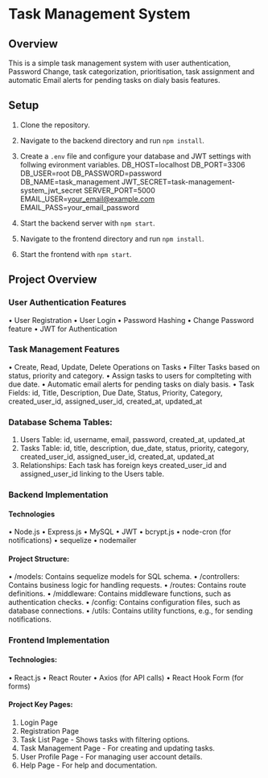 # Task Management System

## Overview

This is a simple task management system with user authentication, Password Change, task categorization, prioritisation, task assignment and automatic Email alerts for pending tasks on dialy basis features.

## Setup

1. Clone the repository.

2. Navigate to the backend directory and run `npm install`.

3. Create a `.env` file and configure your database and JWT settings with follwing evironment variables.
    DB_HOST=localhost
    DB_PORT=3306
    DB_USER=root
    DB_PASSWORD=password
    DB_NAME=task_management
    JWT_SECRET=task-management-system_jwt_secret
    SERVER_PORT=5000
    EMAIL_USER=your_email@example.com
    EMAIL_PASS=your_email_password

4. Start the backend server with `npm start`.

5. Navigate to the frontend directory and run `npm install`.

6. Start the frontend with `npm start`.


## Project Overview ##

### User Authentication Features

•	User Registration
•	User Login
•	Password Hashing
•	Change Password feature
•	JWT for Authentication

### Task Management Features

•	Create, Read, Update, Delete Operations on Tasks
•	Filter Tasks based on status, priority and category.
•	Assign tasks to users for complteting with due date.
•	Automatic email alerts for pending tasks on dialy basis.
•	Task Fields: id, Title, Description, Due Date, Status, Priority, Category, created_user_id, assigned_user_id, created_at, updated_at

###  Database Schema Tables:
1.	Users Table:  id, username, email, password, created_at, updated_at
2.	Tasks Table:  id, title, description, due_date, status, priority, category, created_user_id,  assigned_user_id, created_at, updated_at
3.	Relationships:  Each task has foreign keys created_user_id and assigned_user_id linking to the Users table.

###  Backend Implementation 

#### Technologies
•	Node.js
•	Express.js
•	MySQL
•	JWT
•	bcrypt.js
•	node-cron (for notifications)
•	sequelize
•	nodemailer


#### Project Structure:
•	/models: Contains sequelize models for SQL schema.
•	/controllers: Contains business logic for handling requests.
•	/routes: Contains route definitions.
•	/middleware: Contains middleware functions, such as authentication checks.
•	/config: Contains configuration files, such as database connections.
•	/utils: Contains utility functions, e.g., for sending notifications.

### Frontend Implementation

#### Technologies:
•	React.js
•	React Router
•	Axios (for API calls)
•	React Hook Form (for forms)

#### Project Key Pages:
1.	Login Page
2.	Registration Page
3.	Task List Page - Shows tasks with filtering options.
4.	Task Management Page - For creating and updating tasks.
5.	User Profile Page - For managing user account details.
6.	Help Page - For help and documentation.

